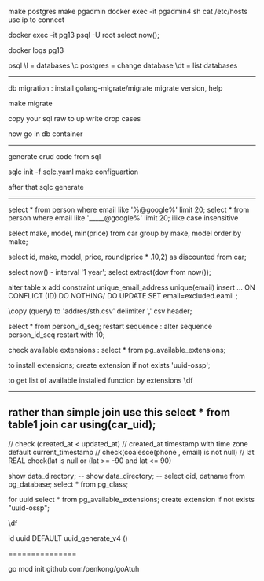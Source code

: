 make postgres
make pgadmin
docker exec -it pgadmin4 sh
cat /etc/hosts
use ip to connect

docker exec -it pg13 psql -U root
select now();

docker logs pg13

psql
\l = databases
\c postgres = change database
\dt = list databases

---

db migration :
install
golang-migrate/migrate
migrate version, help

make migrate

copy your sql raw to up
write drop cases

now go in db container

---

generate crud code from sql

sqlc init -f sqlc.yaml
make configuartion

after that
sqlc generate


-----------

select * from person where email like '%@google%' limit 20;
select * from person where email like '_____@google%' limit 20;
ilike case insensitive

select make, model, min(price) from car group by make, model order by make;

select id, make, model, price, round(price * .10,2) as discounted from car;

select now() - interval '1 year';
select extract(dow from now());


alter table x add constraint unique_email_address unique(email)
insert ... ON CONFLICT (ID) DO NOTHING/ DO UPDATE SET email=excluded.eamil  ;

\copy (query) to 'addres/sth.csv' delimiter ',' csv header;

select * from person_id_seq;
restart sequence :
alter sequence person_id_seq restart with 10;

check available extensions :
select * from pg_available_extensions;

to install extensions;
create extension if not exists 'uuid-ossp';

to get list of available installed function by extensions
\df

---
rather than simple join use this
select * from table1 join car using(car_uid);
------------

// check (created_at < updated_at)
// created_at timestamp with time zone default current_timestamp
// check(coalesce(phone , email) is not null)
// lat REAL check(lat is null or (lat >= -90 and lat <= 90)

show data_directory;
-- show data_directory;
-- select oid, datname from pg_database;
select * from pg_class;

for uuid 
select * from pg_available_extensions;
create extension if not exists "uuid-ossp";

\df

id uuid DEFAULT uuid_generate_v4 ()

===============

go mod init github.com/penkong/goAtuh